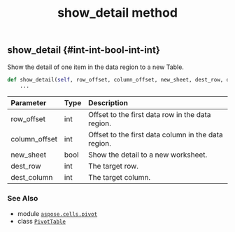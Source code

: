 ﻿---
title: show_detail method
second_title: Aspose.Cells for Python via .NET API References
description: 
type: docs
weight: 260
url: /aspose.cells.pivot/pivottable/show_detail/
is_root: false
---

## show_detail {#int-int-bool-int-int}

Show the detail of one item in the data region to a new Table.



```python
def show_detail(self, row_offset, column_offset, new_sheet, dest_row, dest_column):
    ...
```


| Parameter | Type | Description |
| :- | :- | :- |
| row_offset | int | Offset to the first data row in the data region. |
| column_offset | int | Offset to the first data column in the data region. |
| new_sheet | bool | Show the detail to a new worksheet. |
| dest_row | int | The target row. |
| dest_column | int | The target column. |



### See Also
* module [`aspose.cells.pivot`](../../)
* class [`PivotTable`](/cells/python-net/aspose.cells.pivot/pivottable)
